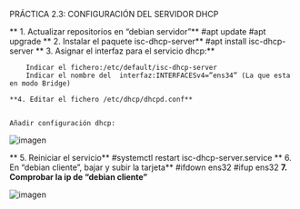 PRÁCTICA 2.3: CONFIGURACIÓN DEL SERVIDOR DHCP

   ** 1. Actualizar repositorios en “debian servidor”**
        #apt update
        #apt upgrade
 **   2. Instalar el paquete isc-dhcp-server**
        #apt install isc-dhcp-server
  **  3. Asignar el interfaz para el servicio dhcp:**

        Indicar el fichero:/etc/default/isc-dhcp-server
        Indicar el nombre del  interfaz:INTERFACESv4=”ens34” (La que esta en modo Bridge)

    **4. Editar el fichero /etc/dhcp/dhcpd.conf**


    Añadir configuración dhcp:
  
  ![imagen](https://github.com/user-attachments/assets/f6705917-80ed-4a4e-826a-05111f2b3eac)

   ** 5. Reiniciar el servicio**
      #systemctl restart isc-dhcp-server.service
   ** 6. En “debian cliente”, bajar y subir la tarjeta**
      #ifdown ens32
      #ifup ens32
    **7. Comprobar la ip de “debian cliente”**
 
  ![imagen](https://github.com/user-attachments/assets/91dea5a8-2729-4b62-b736-bb4d20a3eb8d)



